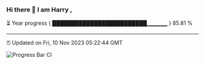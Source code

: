 ### Hi there 👋 I am Harry , 

⏳ Year progress { █████████████████████████▁▁▁▁▁ } 85.81 %

---

⏰ Updated on Fri, 10 Nov 2023 05:22:44 GMT

![Progress Bar CI](https://github.com/duykhang68/duykhang68/workflows/Progress%20Bar%20CI/badge.svg)
